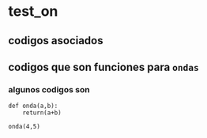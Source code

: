 # test_on
## codigos asociados
## codigos que son funciones para `ondas`
### algunos codigos son

```
def onda(a,b):
	return(a+b)
	
onda(4,5)
```
